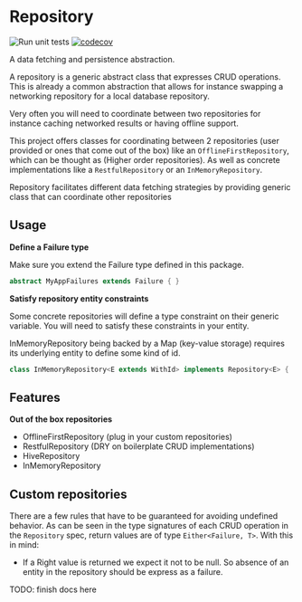 # Repository

![Run unit tests](https://github.com/EagleDev-io/flutter_repository/workflows/Run%20unit%20tests/badge.svg)
[![codecov](https://codecov.io/gh/EagleDev-io/flutter_repository/branch/master/graph/badge.svg)](https://codecov.io/gh/EagleDev-io/flutter_repository)

A data fetching and persistence abstraction. 

A repository is a generic abstract class that expresses CRUD operations.
This is already a common abstraction that allows for instance swapping a networking repository for 
a local database repository. 

Very often you will need to coordinate between two repositories for instance caching networked 
results or having offline support.

This project offers classes for coordinating between 2 repositories (user provided or ones that
 come out of the box) like an `OfflineFirstRepository`, which can be thought as 
 (Higher order repositories). As well as concrete implementations like a `RestfulRepository` or an 
 `InMemoryRepository`.


Repository facilitates different data fetching strategies by providing generic class that can coordinate other repositories

## Usage

**Define a Failure type**

Make sure you extend the Failure type defined in this package.

```dart
abstract MyAppFailures extends Failure { }
```

**Satisfy repository entity constraints**

Some concrete repositories will define a type constraint on their generic variable.
You will need to satisfy these constraints in your entity.

InMemoryRepository being backed by a Map (key-value storage) requires its underlying entity
to define some kind of id.

```dart
class InMemoryRepository<E extends WithId> implements Repository<E> { ... }
```


## Features

**Out of the box repositories**

- OfflineFirstRepository (plug in your custom repositories)
- RestfulRepository (DRY on boilerplate CRUD implementations)
- HiveRepository
- InMemoryRepository 


## Custom repositories

There are a few rules that have to be guaranteed for avoiding undefined behavior.
As can be seen in the type signatures of each CRUD operation in the `Repository` spec,
return values are of type `Either<Failure, T>`.  With this in mind:

- If a Right value is returned we expect it not to be null. So absence of an entity in the repository should be express as a failure.

TODO:  finish docs here

